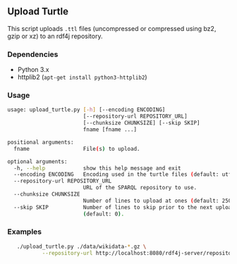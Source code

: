 ## Upload Turtle

This script uploads `.ttl` files (uncompressed or compressed using bz2, gzip or xz) to an rdf4j repository. 

### Dependencies

* Python 3.x
* httplib2 (`apt-get install python3-httplib2`)


### Usage


```bash
usage: upload_turtle.py [-h] [--encoding ENCODING]
                        [--repository-url REPOSITORY_URL]
                        [--chunksize CHUNKSIZE] [--skip SKIP]
                        fname [fname ...]

positional arguments:
  fname                 File(s) to upload.

optional arguments:
  -h, --help            show this help message and exit
  --encoding ENCODING   Encoding used in the turtle files (default: utf-8).
  --repository-url REPOSITORY_URL
                        URL of the SPARQL repository to use.
  --chunksize CHUNKSIZE
                        Number of lines to upload at ones (default: 25000).
  --skip SKIP           Number of lines to skip prior to the next upload
                        (default: 0).
```

### Examples

```bash
   ./upload_turtle.py ./data/wikidata-*.gz \
           --repository-url http://localhost:8080/rdf4j-server/repositories/wikidata
```
